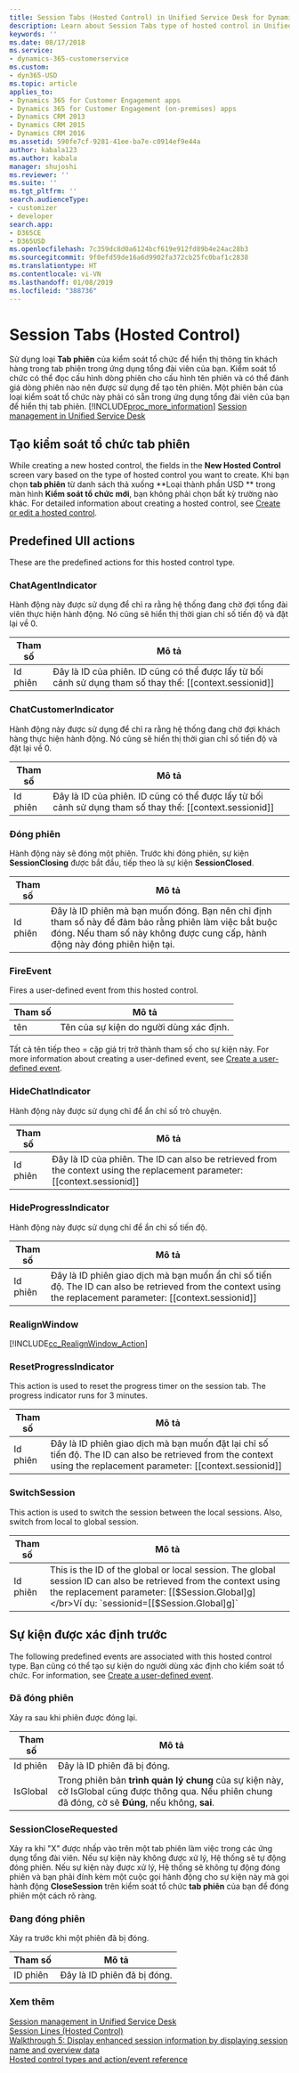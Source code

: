 ```yaml
---
title: Session Tabs (Hosted Control) in Unified Service Desk for Dynamics 365 for Customer Engagement apps| MicrosoftDocs
description: Learn about Session Tabs type of hosted control in Unified Service Desk.
keywords: ''
ms.date: 08/17/2018
ms.service:
- dynamics-365-customerservice
ms.custom:
- dyn365-USD
ms.topic: article
applies_to:
- Dynamics 365 for Customer Engagement apps
- Dynamics 365 for Customer Engagement (on-premises) apps
- Dynamics CRM 2013
- Dynamics CRM 2015
- Dynamics CRM 2016
ms.assetid: 590fe7cf-9281-41ee-ba7e-c0914ef9e44a
author: kabala123
ms.author: kabala
manager: shujoshi
ms.reviewer: ''
ms.suite: ''
ms.tgt_pltfrm: ''
search.audienceType:
- customizer
- developer
search.app:
- D365CE
- D365USD
ms.openlocfilehash: 7c359dc8d0a6124bcf619e912fd89b4e24ac28b3
ms.sourcegitcommit: 9f0efd59de16a6d9902fa372cb25fc0baf1c2838
ms.translationtype: HT
ms.contentlocale: vi-VN
ms.lasthandoff: 01/08/2019
ms.locfileid: "388736"
---
```

# <a name="session-tabs-hosted-control"></a>Session Tabs (Hosted Control)
Sử dụng loại **Tab phiên** của kiểm soát tổ chức để hiển thị thông tin khách hàng trong tab phiên trong ứng dụng tổng đài viên của bạn. Kiểm soát tổ chức có thể đọc cấu hình dòng phiên cho cấu hình tên phiên và có thể đánh giá dòng phiên nào nên được sử dụng để tạo tên phiên. Một phiên bản của loại kiểm soát tổ chức này phải có sẵn trong ứng dụng tổng đài viên của bạn để hiển thị tab phiên. [!INCLUDE[proc_more_information](../includes/proc-more-information.md)] [Session management in Unified Service Desk](../unified-service-desk/session-management-unified-service-desk.md)  
  
<a name="Create"></a>   
## <a name="create-a-session-tab-hosted-control"></a>Tạo kiểm soát tổ chức tab phiên  
 While creating a new hosted control, the fields in the **New Hosted Control** screen vary based on the type of hosted control you want to create. Khi bạn chọn **tab phiên** từ danh sách thả xuống **Loại thành phần USD ** trong màn hình **Kiểm soát tổ chức mới**, bạn không phải chọn bất kỳ trường nào khác. For detailed information about creating a hosted control, see [Create or edit a hosted control](../unified-service-desk/create-edit-hosted-control.md).  
  
<a name="Actions"></a>   
## <a name="predefined-uii-actions"></a>Predefined UII actions  
 These are the predefined actions for this hosted control type.  
  
### <a name="chatagentindicator"></a>ChatAgentIndicator  
 Hành động này được sử dụng để chỉ ra rằng hệ thống đang chờ đợi tổng đài viên thực hiện hành động. Nó cũng sẽ hiển thị thời gian chỉ số tiến độ và đặt lại về 0.  
  
|Tham số|Mô tả|  
|---------------|-----------------|  
|Id phiên|Đây là ID của phiên. ID cũng có thể được lấy từ bối cảnh sử dụng tham số thay thế: [[context.sessionid]]|  
  
### <a name="chatcustomerindicator"></a>ChatCustomerIndicator  
 Hành động này được sử dụng để chỉ ra rằng hệ thống đang chờ đợi khách hàng thực hiện hành động. Nó cũng sẽ hiển thị thời gian chỉ số tiến độ và đặt lại về 0.  
  
|Tham số|Mô tả|  
|---------------|-----------------|  
|Id phiên|Đây là ID của phiên. ID cũng có thể được lấy từ bối cảnh sử dụng tham số thay thế: [[context.sessionid]]|  
  
### <a name="closesession"></a>Đóng phiên  
 Hành động này sẽ đóng một phiên. Trước khi đóng phiên, sự kiện **SessionClosing** được bắt đầu, tiếp theo là sự kiện **SessionClosed**.  
  
|Tham số|Mô tả|  
|---------------|-----------------|  
|Id phiên|Đây là ID phiên mà bạn muốn đóng. Bạn nên chỉ định tham số này để đảm bảo rằng phiên làm việc bắt buộc đóng. Nếu tham số này không được cung cấp, hành động này đóng phiên hiện tại.|  
  
### <a name="fireevent"></a>FireEvent  
 Fires a user-defined event from this hosted control.  
  
|Tham số|Mô tả|  
|---------------|-----------------|  
|tên|Tên của sự kiện do người dùng xác định.|  
  
 Tất cả tên tiếp theo = cặp giá trị trở thành tham số cho sự kiện này. For more information about creating a user-defined event, see [Create a user-defined event](../unified-service-desk/create-user-defined-event.md).  
  
### <a name="hidechatindicator"></a>HideChatIndicator  
 Hành động này được sử dụng chỉ để ẩn chỉ số trò chuyện.  
  
|Tham số|Mô tả|  
|---------------|-----------------|  
|Id phiên|Đây là ID của phiên. The ID can also be retrieved from the context using the replacement parameter: [[context.sessionid]]|  
  
### <a name="hideprogressindicator"></a>HideProgressIndicator  
 Hành động này được sử dụng chỉ để ẩn chỉ số tiến độ.  
  
|Tham số|Mô tả|  
|---------------|-----------------|  
|Id phiên|Đây là ID phiên giao dịch mà bạn muốn ẩn chỉ số tiến độ. The ID can also be retrieved from the context using the replacement parameter: [[context.sessionid]]|  
  
<a name="RealignWindow"></a>   
### <a name="realignwindow"></a>RealignWindow  
[!INCLUDE[cc_RealignWindow_Action](../includes/cc-realignwindow-action.md)]
  
### <a name="resetprogressindicator"></a>ResetProgressIndicator  
 This action is used to reset the progress timer on the session tab. The progress indicator runs for 3 minutes.  
  
|Tham số|Mô tả|  
|---------------|-----------------|  
|Id phiên|Đây là ID phiên giao dịch mà bạn muốn đặt lại chỉ số tiến độ. The ID can also be retrieved from the context using the replacement parameter: [[context.sessionid]]|

### <a name="switchsession"></a>SwitchSession  
 This action is used to switch the session between the local sessions. Also, switch from local to global session.
  
|Tham số|Mô tả|  
|---------------|-----------------|  
|Id phiên|This is the ID of the global or local session. The global session ID can also be retrieved from the context using the replacement parameter: [[$Session.Global]g]</br>Ví dụ: `sessionid=[[$Session.Global]g]`| 
  
<a name="Events"></a>   
## <a name="predefined-events"></a>Sự kiện được xác định trước  
 The following predefined events are associated with this hosted control type. Bạn cũng có thể tạo sự kiện do người dùng xác định cho kiểm soát tổ chức. For information, see [Create a user-defined event](../unified-service-desk/create-user-defined-event.md).  
  
### <a name="sessionclosed"></a>Đã đóng phiên  
 Xảy ra sau khi phiên được đóng lại.  
  
|Tham số|Mô tả|  
|---------------|-----------------|  
|Id phiên|Đây là ID phiên đã bị đóng.|  
|IsGlobal|Trong phiên bản **trình quản lý chung** của sự kiện này, cờ IsGlobal cũng được thông qua. Nếu phiên chung đã đóng, cờ sẽ **Đúng**, nếu không, **sai**.|  
  
### <a name="sessioncloserequested"></a>SessionCloseRequested  
 Xảy ra khi "X" được nhấp vào trên một tab phiên làm việc trong các ứng dụng tổng đài viên. Nếu sự kiện này không được xử lý, Hệ thống sẽ tự động đóng phiên. Nếu sự kiện này được xử lý, Hệ thống sẽ không tự động đóng phiên và bạn phải đính kèm một cuộc gọi hành động cho sự kiện này mà gọi hành động **CloseSession** trên kiểm soát tổ chức **tab phiên** của bạn để đóng phiên một cách rõ ràng.  
  
### <a name="sessionclosing"></a>Đang đóng phiên  
 Xảy ra trước khi một phiên đã bị đóng.  
  
|Tham số|Mô tả|  
|---------------|-----------------|  
|ID phiên|Đây là ID phiên đã bị đóng.|  
  
### <a name="see-also"></a>Xem thêm  
 [Session management in Unified Service Desk](../unified-service-desk/session-management-unified-service-desk.md)   
 [Session Lines (Hosted Control)](../unified-service-desk/session-lines-hosted-control.md)   
 [Walkthrough 5: Display enhanced session information by displaying session name and overview data](../unified-service-desk/walkthrough-5-display-enhanced-session-information-displaying-session-name-overview-data.md)   
 [Hosted control types and action/event reference](../unified-service-desk/hosted-control-types-action-event-reference.md)   
